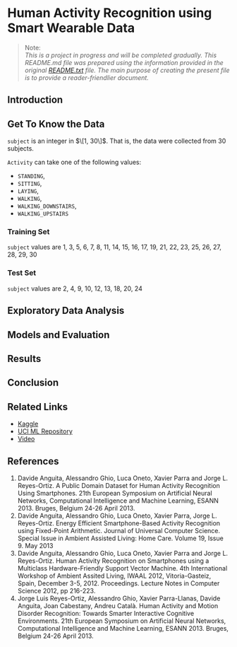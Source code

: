 # Human Activity Recognition using Smart Wearable Data

> Note: <br> *This is a project in progress and will be completed gradually. This README.md file was prepared using the information provided in the original [README.txt](https://archive.ics.uci.edu/ml/datasets/Human+Activity+Recognition+Using+Smartphones#) file. The main purpose of creating the present file is to provide a reader-friendlier document.* 

  
## Introduction

## Get To Know the Data
`subject` is an integer in $\[1, 30\]$. That is, the data were collected from $30$ subjects. 
 
`Activity` can take one of the following values: 
  + `STANDING`, 
  + `SITTING`, 
  + `LAYING`, 
  + `WALKING`, 
  + `WALKING_DOWNSTAIRS`,
  + `WALKING_UPSTAIRS`

### Training Set
`subject` values are 1,  3,  5,  6,  7,  8, 11, 14, 15, 16, 17, 19, 21, 22, 23, 25, 26, 27, 28, 29, 30

### Test Set
`subject` values are 2,  4,  9, 10, 12, 13, 18, 20, 24

## Exploratory Data Analysis

## Models and Evaluation

## Results

## Conclusion



## Related Links
  + [Kaggle](https://www.kaggle.com/datasets/uciml/human-activity-recognition-with-smartphones?select=train.csv)
  + [UCI ML Repository](https://archive.ics.uci.edu/ml/datasets/Human+Activity+Recognition+Using+Smartphones)
  + [Video](https://www.youtube.com/watch?v=XOEN9W05_4A)
  
## References
  1. Davide Anguita, Alessandro Ghio, Luca Oneto, Xavier Parra and Jorge L. Reyes-Ortiz. A Public Domain Dataset for Human Activity Recognition Using Smartphones. 21th European Symposium on Artificial Neural Networks, Computational Intelligence and Machine Learning, ESANN 2013. Bruges, Belgium 24-26 April 2013. 
  2. Davide Anguita, Alessandro Ghio, Luca Oneto, Xavier Parra, Jorge L. Reyes-Ortiz.  Energy Efficient Smartphone-Based Activity Recognition using Fixed-Point Arithmetic. Journal of Universal Computer Science. Special Issue in Ambient Assisted Living: Home Care.   Volume 19, Issue 9. May 2013
  3. Davide Anguita, Alessandro Ghio, Luca Oneto, Xavier Parra and Jorge L. Reyes-Ortiz. Human Activity Recognition on Smartphones using a Multiclass Hardware-Friendly Support Vector Machine. 4th International Workshop of Ambient Assited Living, IWAAL 2012, Vitoria-Gasteiz, Spain, December 3-5, 2012. Proceedings. Lecture Notes in Computer Science 2012, pp 216-223. 
  4. Jorge Luis Reyes-Ortiz, Alessandro Ghio, Xavier Parra-Llanas, Davide Anguita, Joan Cabestany, Andreu Català. Human Activity and Motion Disorder Recognition: Towards Smarter Interactive Cognitive Environments. 21th European Symposium on Artificial Neural Networks, Computational Intelligence and Machine Learning, ESANN 2013. Bruges, Belgium 24-26 April 2013.  

